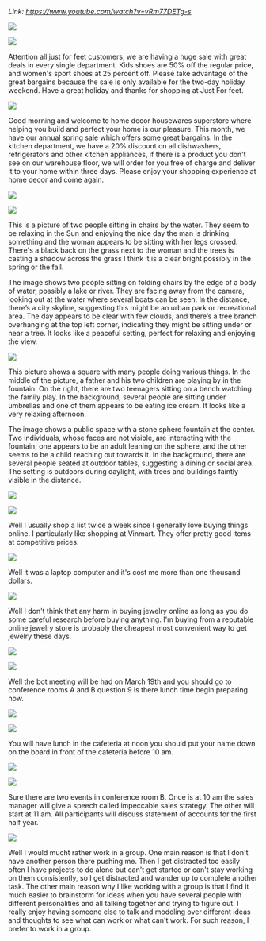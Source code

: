 _Link: https://www.youtube.com/watch?v=vRm77DETg-s_

![](./Images/mock-test-1-1.png) 

![](./Images/mock-test-1-2.png)

Attention all just for feet customers, we are having a huge sale with great deals in every single department. Kids shoes are 50% off the regular price, and women's sport shoes at 25 percent off. Please take advantage of the great bargains because the sale is only available for the two-day holiday weekend. Have a great holiday and thanks for shopping at Just For feet.

![](./Images/mock-test-1-3.png)

Good morning and welcome to home decor housewares superstore where helping you build and perfect your home is our pleasure. This month, we have our annual spring sale which offers some great bargains. In the kitchen department, we have a 20% discount on all dishwashers, refrigerators and other kitchen appliances, if there is a product you don't see on our warehouse floor, we will order for you free of charge and deliver it to your home within three days. Please enjoy your shopping experience at home decor and come again.

![](./Images/mock-test-1-4.png)

![](./Images/mock-test-1-5.png)

This is a picture of two people sitting in chairs by the water. They seem to be relaxing in the Sun and enjoying the nice day the man is drinking something and the woman appears to be sitting with her legs crossed. There's a black back on the grass next to the woman and the trees is casting a shadow across the grass I think it is a clear bright possibly in the spring or the fall.

The image shows two people sitting on folding chairs by the edge of a body of water, possibly a lake or river. They are facing away from the camera, looking out at the water where several boats can be seen. In the distance, there’s a city skyline, suggesting this might be an urban park or recreational area. The day appears to be clear with few clouds, and there’s a tree branch overhanging at the top left corner, indicating they might be sitting under or near a tree. It looks like a peaceful setting, perfect for relaxing and enjoying the view.

![](./Images/mock-test-1-6.png)

This picture shows a square with many people doing various things. In the middle of the picture, a father and his two children are playing by in the fountain. On the right, there are two teenagers sitting on a bench watching the family play. In the background, several people are sitting under umbrellas and one of them appears to be eating ice cream. It looks like a very relaxing afternoon.

The image shows a public space with a stone sphere fountain at the center. Two individuals, whose faces are not visible, are interacting with the fountain; one appears to be an adult leaning on the sphere, and the other seems to be a child reaching out towards it. In the background, there are several people seated at outdoor tables, suggesting a dining or social area. The setting is outdoors during daylight, with trees and buildings faintly visible in the distance.

![](./Images/mock-test-1-7.png)

![](./Images/mock-test-1-8.png)

Well I usually shop a list twice a week since I generally love buying things online. I particularly like shopping at Vinmart. They offer pretty good items at competitive prices.

![](./Images/mock-test-1-9.png)

Well it was a laptop computer and it's cost me more than one thousand dollars.

![](./Images/mock-test-1-10.png)

Well I don't think that any harm in buying jewelry online as long as you do some careful research before buying anything. I'm buying from a reputable online jewelry store is probably the cheapest most convenient way to get jewelry these days.

![](./Images/mock-test-1-11.png)

![](./Images/mock-test-1-12.png)

Well the bot meeting will be had on March 19th and you should go to conference rooms A and B question 9 is there lunch time begin preparing now.

![](./Images/mock-test-1-13.png)

![](./Images/mock-test-1-14.png)

You will have lunch in the cafeteria at noon you should put your name down on the board in front of the cafeteria before 10 am.

![](./Images/mock-test-1-15.png)

![](./Images/mock-test-1-16.png)

Sure there are two events in conference room B. Once is at 10 am the sales manager will give a speech called impeccable sales strategy. The other will start at 11 am. All participants will discuss statement of accounts for the first half year. 

![](./Images/mock-test-1-17.png)

Well I would mucht rather work in a group. One main reason is that I don't have another person there pushing me. Then I get distracted too easily often I have projects to do alone but can't get started or can't stay working on them consistently, so I get distracted and wander up to complete another task. The other main reason why I like working with a group is that I find it much easier to brainstorm for ideas when you have several people with different personalities and all talking together and trying to figure out. I really enjoy having someone else to talk and modeling over different ideas and thoughts to see what can work or what can't work. For such reason, I prefer to work in a group.




